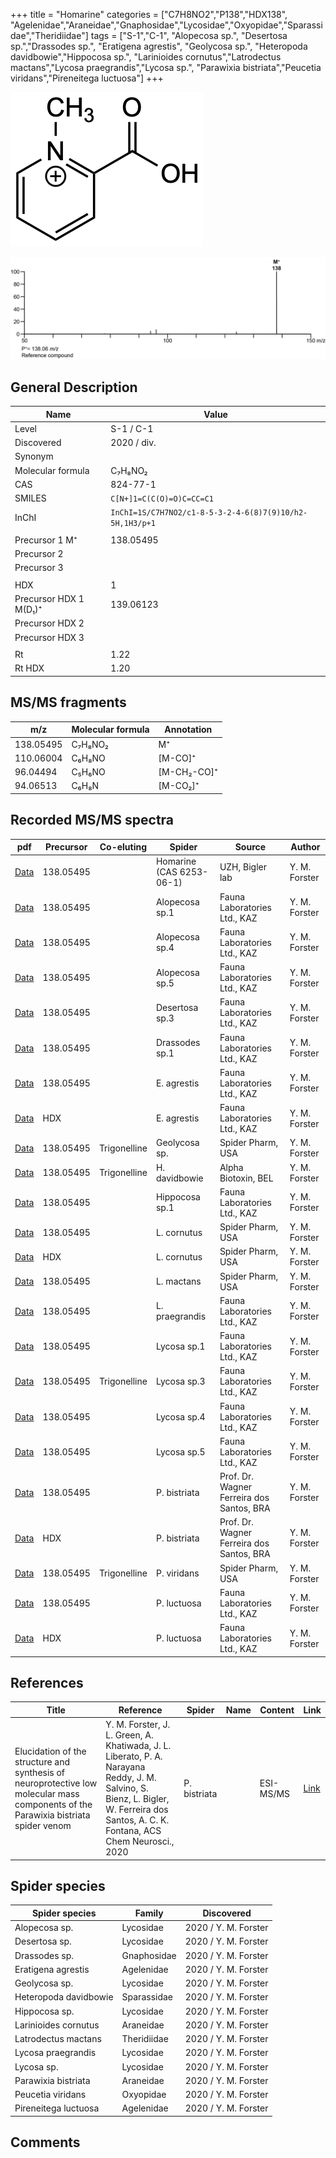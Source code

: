 +++
title = "Homarine"
categories = ["C7H8NO2","P138","HDX138",
"Agelenidae","Araneidae","Gnaphosidae","Lycosidae","Oxyopidae","Sparassidae","Theridiidae"]
tags = ["S-1","C-1",
"Alopecosa sp.",
"Desertosa sp.","Drassodes sp.",
"Eratigena agrestis",
"Geolycosa sp.",
"Heteropoda davidbowie","Hippocosa sp.",
"Larinioides cornutus","Latrodectus mactans","Lycosa praegrandis","Lycosa sp.",
"Parawixia bistriata","Peucetia viridans","Pireneitega luctuosa"]
+++

![](/img/Homarine.png)

![](/img_MSMS/138_Homarine.png)

## General Description

| Name               | Value               |
|--------------------|---------------------|
| Level              | S-1 / C-1           |
| Discovered         | 2020 / div. |
| Synonym            |                     |
| Molecular formula  | C₇H₈NO₂             |
| CAS                | 824-77-1            |
| SMILES | `C[N+]1=C(C(O)=O)C=CC=C1`  |
| InChI  | `InChI=1S/C7H7NO2/c1-8-5-3-2-4-6(8)7(9)10/h2-5H,1H3/p+1`  |
|                    |                     |
| Precursor 1  M⁺     | 138.05495  |
| Precursor 2         |            |
| Precursor 3         |            |
|                     |            |
| HDX                 | 1          |
| Precursor HDX 1  M(D₁)⁺ | 139.06123  |
| Precursor HDX 2    |                     |
| Precursor HDX 3    |                     |
|                    |                     |
| Rt                 | 1.22                |
| Rt HDX             | 1.20                    |

## MS/MS fragments

| m/z       | Molecular formula | Annotation  |
|-----------|-------------------|-------------|
| 138.05495 | C₇H₈NO₂           | M⁺         |
| 110.06004 | C₆H₈NO            | [M-CO]⁺    |
| 96.04494  | C₅H₆NO            | [M-CH₂-CO]⁺ |
| 94.06513  | C₆H₈N             | [M-CO₂]⁺   |

## Recorded MS/MS spectra

| pdf                                | Precursor | Co-eluting | Spider                   | Source                                 | Author        |
|------------------------------------|-----------|------------|--------------------------|----------------------------------------|---------------|
| [Data](/pdf/138_Homarine_1-22.pdf) | 138.05495 |            | Homarine (CAS 6253-06-1) | UZH, Bigler lab | Y. M. Forster |
| [Data](/pdf/Alopecosa-sp1/138_Homarine_Al-sp1.pdf) | 138.05495 |           | Alopecosa sp.1 | Fauna Laboratories Ltd., KAZ | Y. M. Forster |
| [Data](/pdf/Alopecosa-sp4/138_Homarine_Al-sp4.pdf) | 138.05495 |           | Alopecosa sp.4 | Fauna Laboratories Ltd., KAZ | Y. M. Forster |
| [Data](/pdf/Alopecosa-sp5/138_Homarine_Al-sp5.pdf) | 138.05495 |           | Alopecosa sp.5 | Fauna Laboratories Ltd., KAZ | Y. M. Forster |
| [Data](/pdf/Desertosa-sp3/138_Homarine_De-sp3.pdf) | 138.05495 |           | Desertosa sp.3 | Fauna Laboratories Ltd., KAZ | Y. M. Forster |
| [Data](/pdf/Drassodes-sp1/138_Homarine_Dr-sp1.pdf) | 138.05495 |           | Drassodes sp.1 | Fauna Laboratories Ltd., KAZ | Y. M. Forster |
| [Data](/pdf/E-agrestis/138_Homarine_Ea.pdf) | 138.05495 |            | E. agrestis | Fauna Laboratories Ltd., KAZ | Y. M. Forster |
| [Data](/pdf/E-agrestis/138_Homarine_Ea_HDX.pdf) | HDX |            | E. agrestis | Fauna Laboratories Ltd., KAZ | Y. M. Forster |
| [Data](/pdf/Geolycosa-sp/138_Homarine_Trigonelline_Ge-sp.pdf) | 138.05495 | Trigonelline          | Geolycosa sp. | Spider Pharm, USA| Y. M. Forster |
| [Data](/pdf/H-davidbowie/138_Homarine_Trigonelline_Hd.pdf) | 138.05495 |  Trigonelline         | H. davidbowie | Alpha Biotoxin, BEL | Y. M. Forster |
| [Data](/pdf/Hippocosa-sp1/138_Homarine_Hi-sp1.pdf) | 138.05495 |           | Hippocosa sp.1 | Fauna Laboratories Ltd., KAZ | Y. M. Forster |
| [Data](/pdf/L-cornutus/138_Homarine_Lc.pdf) | 138.05495 |           | L. cornutus | Spider Pharm, USA | Y. M. Forster |
| [Data](/pdf/L-cornutus/138_Homarine_Lc_HDX.pdf) | HDX |           | L. cornutus | Spider Pharm, USA | Y. M. Forster |
| [Data](/pdf/L-mactans/138_Homarine_Lm.pdf) | 138.05495 |           | L. mactans | Spider Pharm, USA | Y. M. Forster |
| [Data](/pdf/L-praegrandis/138_Homarine_Lp.pdf) | 138.05495 |           | L. praegrandis | Fauna Laboratories Ltd., KAZ | Y. M. Forster |
| [Data](/pdf/Lycosa-sp1/138_Homarine_Ly-sp1.pdf) | 138.05495 |           | Lycosa sp.1 | Fauna Laboratories Ltd., KAZ | Y. M. Forster |
| [Data](/pdf/Lycosa-sp3/138_Homarine_Trigonelline_Ly-sp3.pdf) | 138.05495 | Trigonelline | Lycosa sp.3 | Fauna Laboratories Ltd., KAZ | Y. M. Forster |
| [Data](/pdf/Lycosa-sp4/138_Homarine_Ly-sp4.pdf) | 138.05495 |           | Lycosa sp.4 | Fauna Laboratories Ltd., KAZ | Y. M. Forster |
| [Data](/pdf/Lycosa-sp5/138_Homarine_Ly-sp5.pdf) | 138.05495 |           | Lycosa sp.5 | Fauna Laboratories Ltd., KAZ | Y. M. Forster |
| [Data](/pdf/P-bistriata/138_Homarine_Pb.pdf) | 138.05495 |           | P. bistriata | Prof. Dr. Wagner Ferreira dos Santos, BRA | Y. M. Forster |
| [Data](/pdf/P-bistriata/138_Homarine_Pb_HDX.pdf) | HDX |           | P. bistriata | Prof. Dr. Wagner Ferreira dos Santos, BRA | Y. M. Forster |
| [Data](/pdf/P-viridans/138_Homarine_Trigonelline_Pv.pdf) | 138.05495 | Trigonelline          | P. viridans | Spider Pharm, USA | Y. M. Forster |
| [Data](/pdf/P-luctuosa/138_Homarine_Pl.pdf) | 138.05495 |           | P. luctuosa | Fauna Laboratories Ltd., KAZ | Y. M. Forster |
| [Data](/pdf/P-luctuosa/138_Homarine_Pl_HDX.pdf) | HDX |           | P. luctuosa | Fauna Laboratories Ltd., KAZ | Y. M. Forster |

## References

| Title | Reference | Spider | Name | Content | Link |
|-------|-----------|--------|------|---------|------|
| Elucidation of the structure and synthesis of neuroprotective low molecular mass components of the Parawixia bistriata spider venom      | Y. M. Forster, J. L. Green, A. Khatiwada, J. L. Liberato, P. A. Narayana Reddy, J. M. Salvino, S. Bienz, L. Bigler, W. Ferreira dos Santos, A. C. K. Fontana, ACS Chem Neurosci., 2020          | P. bistriata       |      | ESI-MS/MS        | [Link](https://pubs.acs.org/doi/10.1021/acschemneuro.0c00007)     |

## Spider species

| Spider species        | Family      | Discovered           |
|-----------------------|-------------|----------------------|
| Alopecosa sp.         | Lycosidae   | 2020 / Y. M. Forster |
| Desertosa sp.         | Lycosidae   | 2020 / Y. M. Forster |
| Drassodes sp. | Gnaphosidae | 2020 / Y. M. Forster |
| Eratigena agrestis    | Agelenidae  | 2020 / Y. M. Forster |
| Geolycosa sp.         | Lycosidae   | 2020 / Y. M. Forster |
| Heteropoda davidbowie | Sparassidae | 2020 / Y. M. Forster |
| Hippocosa sp.         | Lycosidae   | 2020 / Y. M. Forster |
| Larinioides cornutus  | Araneidae   | 2020 / Y. M. Forster |
| Latrodectus mactans   | Theridiidae | 2020 / Y. M. Forster |
| Lycosa praegrandis    | Lycosidae   | 2020 / Y. M. Forster |
| Lycosa sp.            | Lycosidae   | 2020 / Y. M. Forster |
| Parawixia bistriata   | Araneidae   | 2020 / Y. M. Forster |
| Peucetia viridans     | Oxyopidae   | 2020 / Y. M. Forster |
| Pireneitega luctuosa  | Agelenidae  | 2020 / Y. M. Forster |

## Comments